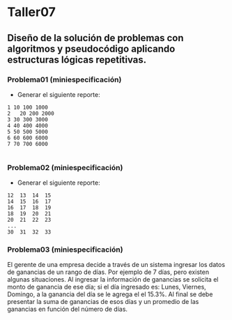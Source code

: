 # Taller07

## Diseño de la solución de problemas con algoritmos y pseudocódigo aplicando estructuras lógicas repetitivas.

### Problema01 (miniespecificación)
* Generar el siguiente reporte:
```
1 10 100 1000
2	20 200 2000
3 30 300 3000
4 40 400 4000
5 50 500 5000
6 60 600 6000
7 70 700 6000


```

### Problema02 (miniespecificación)
* Generar el siguiente reporte:

```
12	13	14	15
14	15	16	17
16 	17	18	19
18 	19	20	21
20 	21	22	23
...
30	31	32	33
```

### Problema03 (miniespecificación)

El gerente de una empresa decide a través de un sistema ingresar los datos de ganancias de un rango de días. Por ejemplo de 7 días, pero existen algunas situaciones. Al ingresar la información de ganancias se solicita el monto de ganancia de ese día; si el día ingresado es: Lunes, Viernes, Domingo, a la ganancia del día se le agrega el el 15.3%. Al final se debe presentar la suma de ganancias de esos días y un promedio de las ganancias en función del número de días.
